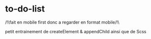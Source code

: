# to-do-list

/!\fait en mobile first donc a regarder en format mobile/!\

petit entrainement de createElement  & appendChild ainsi que de Scss
